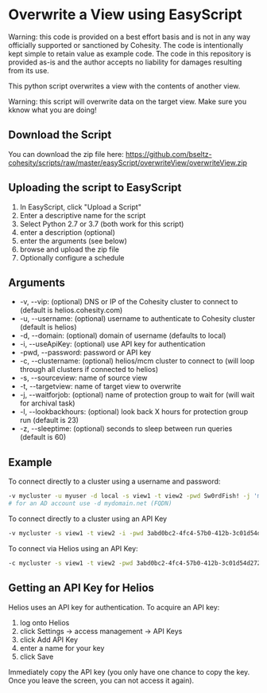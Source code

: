 # Overwrite a View using EasyScript

Warning: this code is provided on a best effort basis and is not in any way officially supported or sanctioned by Cohesity. The code is intentionally kept simple to retain value as example code. The code in this repository is provided as-is and the author accepts no liability for damages resulting from its use.

This python script overwrites a view with the contents of another view.

Warning: this script will overwrite data on the target view. Make sure you kknow what you are doing!

## Download the Script

You can download the zip file here: <https://github.com/bseltz-cohesity/scripts/raw/master/easyScript/overwriteView/overwriteView.zip>

## Uploading the script to EasyScript

1. In EasyScript, click "Upload a Script"
2. Enter a descriptive name for the script
3. Select Python 2.7 or 3.7 (both work for this script)
4. enter a description (optional)
5. enter the arguments (see below)
6. browse and upload the zip file
7. Optionally configure a schedule

## Arguments

* -v, --vip: (optional) DNS or IP of the Cohesity cluster to connect to (default is helios.cohesity.com)
* -u, --username: (optional) username to authenticate to Cohesity cluster (default is helios)
* -d, --domain: (optional) domain of username (defaults to local)
* -i, --useApiKey: (optional) use API key for authentication
* -pwd, --password: password or API key
* -c, --clustername: (optional) helios/mcm cluster to connect to (will loop through all clusters if connected to helios)
* -s, --sourceview: name of source view
* -t, --targetview: name of target view to overwrite
* -j, --waitforjob: (optional) name of protection group to wait for (will wait for archival task)
* -l, --lookbackhours: (optional) look back X hours for protection group run (default is 23)
* -z, --sleeptime: (optional) seconds to sleep between run queries (default is 60)

## Example

To connect directly to a cluster using a username and password:

```bash
-v mycluster -u myuser -d local -s view1 -t view2 -pwd Sw0rdFish! -j 'my view backup'
# for an AD account use -d mydomain.net (FQDN)
```

To connect directly to a cluster using an API Key

```bash
-v mycluster -s view1 -t view2 -i -pwd 3abd0bc2-4fc4-57b0-412b-3c01d54d2727 -j 'my view backup'
```

To connect via Helios using an API Key:

```bash
-c mycluster -s view1 -t view2 -pwd 3abd0bc2-4fc4-57b0-412b-3c01d54d2727 -j 'my view backup'
```

## Getting an API Key for Helios

Helios uses an API key for authentication. To acquire an API key:

1. log onto Helios
2. click Settings -> access management -> API Keys
3. click Add API Key
4. enter a name for your key
5. click Save

Immediately copy the API key (you only have one chance to copy the key. Once you leave the screen, you can not access it again).
